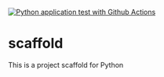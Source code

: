 [![Python application test with Github Actions](https://github.com/sfindling/scaffold/actions/workflows/main.yml/badge.svg)](https://github.com/sfindling/scaffold/actions/workflows/main.yml)

# scaffold
This is a project scaffold for Python

